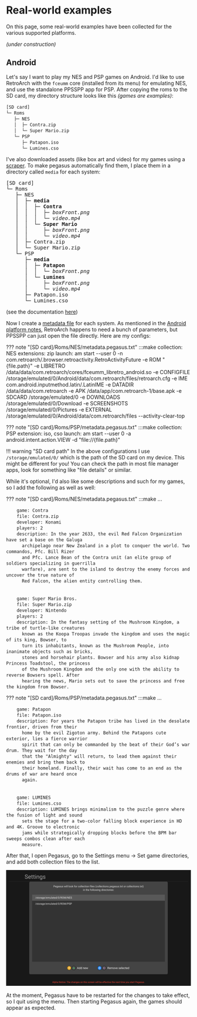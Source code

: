 # Real-world examples

On this page, some real-world examples have been collected for the various supported platforms.

*(under construction)*

## Android

Let's say I want to play my NES and PSP games on Android. I'd like to use RetroArch with the `fceumm` core (installed from its menu) for emulating NES, and use the standalone PPSSPP app for PSP. After copying the roms to the SD card, my directory structure looks like this *(games are examples)*:

```
[SD card]
└─ Roms
   ├─ NES
   │  ├─ Contra.zip
   │  └─ Super Mario.zip
   └─ PSP
      ├─ Patapon.iso
      └─ Lumines.cso
```

I've also downloaded assets (like box art and video) for my games using a [scraper](meta-assets.md#how-to-get-assets-for-my-games). To make pegasus automatically find them, I place them in a directory called `media` for each system:

<pre>
[SD card]
└─ Roms
   ├─ NES
   │  ├─ <b>media</b>
   │  │  ├─ <b>Contra</b>
   │  │  │  ├─ <i>boxFront.png</i>
   │  │  │  └─ <i>video.mp4</i>
   │  │  └─ <b>Super Mario</b>
   │  │     ├─ <i>boxFront.png</i>
   │  │     └─ <i>video.mp4</i>
   │  ├─ Contra.zip
   │  └─ Super Mario.zip
   └─ PSP
      ├─ <b>media</b>
      │  ├─ <b>Patapon</b>
      │  │  └─ <i>boxFront.png</i>
      │  └─ <b>Lumines</b>
      │     ├─ <i>boxFront.png</i>
      │     └─ <i>video.mp4</i>
      ├─ Patapon.iso
      └─ Lumines.cso
</pre>

(see the documentation [here](meta-assets.md#the-media-directory))

Now I create a [metadata file](meta-files.md) for each system. As mentioned in the [Android platform notes](platform-android.md), RetroArch happens to need a bunch of parameters, but PPSSPP can just open the file directly. Here are my configs:

??? note "[SD card]/Roms/NES/metadata.pegasus.txt"
        :::make
        collection: NES
        extensions: zip
        launch: am start
          --user 0
          -n com.retroarch/.browser.retroactivity.RetroActivityFuture
          -e ROM "{file.path}"
          -e LIBRETRO /data/data/com.retroarch/cores/fceumm_libretro_android.so
          -e CONFIGFILE /storage/emulated/0/Android/data/com.retroarch/files/retroarch.cfg
          -e IME com.android.inputmethod.latin/.LatinIME
          -e DATADIR /data/data/com.retroarch
          -e APK /data/app/com.retroarch-1/base.apk
          -e SDCARD /storage/emulated/0
          -e DOWNLOADS /storage/emulated/0/Download
          -e SCREENSHOTS /storage/emulated/0/Pictures
          -e EXTERNAL /storage/emulated/0/Android/data/com.retroarch/files
          --activity-clear-top

??? note "[SD card]/Roms/PSP/metadata.pegasus.txt"
        :::make
        collection: PSP
        extension: iso, cso
        launch: am start
          --user 0
          -a android.intent.action.VIEW
          -d "file://{file.path}"

!!! warning "SD card path"
    In the above configurations I use `/storage/emulated/0/` which is the path of the SD card on my device. This might be different for you! You can check the path in most file manager apps, look for something like "file details" or similar.

While it's optional, I'd also like some descriptions and such for my games, so I add the following as well as well:

??? note "[SD card]/Roms/NES/metadata.pegasus.txt"
        :::make
        ...

        game: Contra
        file: Contra.zip
        developer: Konami
        players: 2
        description: In the year 2633, the evil Red Falcon Organization have set a base on the Galuga
          archipelago near New Zealand in a plot to conquer the world. Two commandos, Pfc. Bill Rizer
          and Pfc. Lance Bean of the Contra unit (an elite group of soldiers specializing in guerrilla
          warfare), are sent to the island to destroy the enemy forces and uncover the true nature of
          Red Falcon, the alien entity controlling them.


        game: Super Mario Bros.
        file: Super Mario.zip
        developer: Nintendo
        players: 2
        description: In the fantasy setting of the Mushroom Kingdom, a tribe of turtle-like creatures
          known as the Koopa Troopas invade the kingdom and uses the magic of its king, Bowser, to
          turn its inhabitants, known as the Mushroom People, into inanimate objects such as bricks,
          stones and horsehair plants. Bowser and his army also kidnap Princess Toadstool, the princess
          of the Mushroom Kingdom and the only one with the ability to reverse Bowsers spell. After
          hearing the news, Mario sets out to save the princess and free the kingdom from Bowser.

??? note "[SD card]/Roms/PSP/metadata.pegasus.txt"
        :::make
        ...

        game: Patapon
        file: Patapon.iso
        description: For years the Patapon tribe has lived in the desolate frontier, driven from their
          home by the evil Zigoton army. Behind the Patapons cute exterior, lies a fierce warrior
          spirit that can only be commanded by the beat of their God’s war drum. They wait for the day
          that the "Almighty" will return, to lead them against their enemies and bring them back to
          their homeland. Finally, their wait has come to an end as the drums of war are heard once
          again.


        game: LUMINES
        file: Lumines.cso
        description: LUMINES brings minimalism to the puzzle genre where the fusion of light and sound
          sets the stage for a two-color falling block experience in HD and 4K. Groove to electronic
          jams while strategically dropping blocks before the BPM bar sweeps combos clean after each
          measure.

After that, I open Pegasus, go to the Settings menu &rarr; Set game directories, and add both collection files to the list.

![screenshot](img/meta-examples-android.png)

At the moment, Pegasus have to be restarted for the changes to take effect, so I quit using the menu. Then starting Pegasus again, the games should appear as expected.
